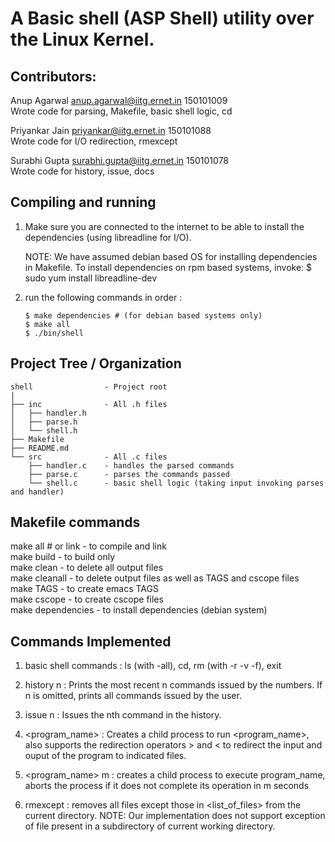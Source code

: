 # A Basic shell (ASP Shell) utility over the Linux Kernel.

## Contributors:
Anup Agarwal      anup.agarwal@iitg.ernet.in    150101009  
Wrote code for parsing, Makefile, basic shell logic, cd  

Priyankar Jain    priyankar@iitg.ernet.in       150101088  
Wrote code for I/O redirection, rmexcept  

Surabhi Gupta     surabhi.gupta@iitg.ernet.in   150101078  
Wrote code for history, issue, docs  

## Compiling and running
1) Make sure you are connected to the internet
   to be able to install the dependencies (using libreadline for I/O). 

   NOTE: We have assumed debian based OS for installing dependencies in Makefile.
   To install dependencies on rpm based systems, invoke:
   $ sudo yum install libreadline-dev
   
2) run the following commands in order : 
   ```
   $ make dependencies # (for debian based systems only)
   $ make all
   $ ./bin/shell
   ```

## Project Tree / Organization
```
shell                - Project root     
|     
├── inc              - All .h files    
│   ├── handler.h    
│   ├── parse.h    
│   └── shell.h    
├── Makefile    
├── README.md    
└── src              - All .c files    
    ├── handler.c    - handles the parsed commands    
    ├── parse.c      - parses the commands passed     
    └── shell.c      - basic shell logic (taking input invoking parses and handler)  
```

## Makefile commands
make all # or link   - to compile and link   
make build           - to build only    
make clean           - to delete all output files   
make cleanall        - to delete output files as well as TAGS and cscope files   
make TAGS            - to create emacs TAGS   
make cscope          - to create cscope files   
make dependencies    - to install dependencies (debian system)   

## Commands Implemented 
1)  basic shell commands : ls (with -all), cd, rm (with -r -v -f), exit

2)  history n : Prints the most recent n commands issued by the numbers. If n is
				omitted, prints all commands issued by the user.

3)  issue n  : Issues the nth command in the history.

4)  <program_name> : Creates a child process to run <program_name>, also supports 
		     the redirection operators > and <  to redirect the input and 
		     ouput of the program to indicated files.

5)  <program_name> m  : creates a child process to execute program_name, aborts the
 			process if it does not complete its operation in m seconds

6)  rmexcept <list of files> : removes all files except those in <list_of_files> from the current directory.
            		       NOTE: Our implementation does not support exception of file
            		       present in a subdirectory of current working directory.
